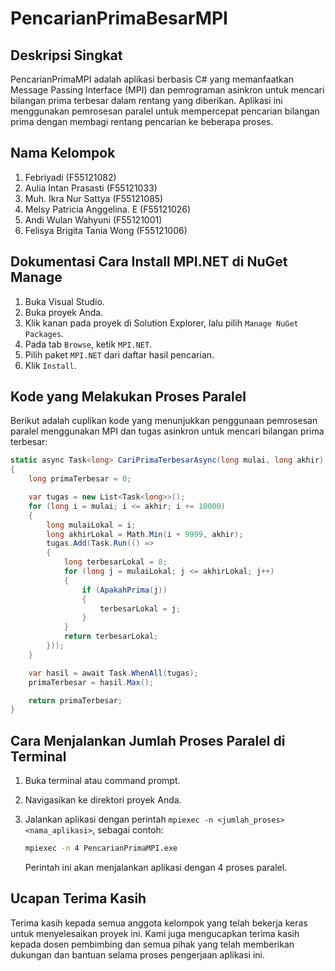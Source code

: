 # PencarianPrimaBesarMPI

## Deskripsi Singkat

PencarianPrimaMPI adalah aplikasi berbasis C# yang memanfaatkan Message Passing Interface (MPI) dan pemrograman asinkron untuk mencari bilangan prima terbesar dalam rentang yang diberikan. Aplikasi ini menggunakan pemrosesan paralel untuk mempercepat pencarian bilangan prima dengan membagi rentang pencarian ke beberapa proses.

## Nama Kelompok

1. Febriyadi (F55121082)
2. Aulia Intan Prasasti (F55121033)
3. Muh. Ikra Nur Sattya (F55121085)
4. Melsy Patricia Anggelina. E (F55121026)
5. Andi Wulan Wahyuni (F55121001)
6. Felisya Brigita Tania Wong (F55121006)

## Dokumentasi Cara Install MPI.NET di NuGet Manage

1. Buka Visual Studio.
2. Buka proyek Anda.
3. Klik kanan pada proyek di Solution Explorer, lalu pilih `Manage NuGet Packages`.
4. Pada tab `Browse`, ketik `MPI.NET`.
5. Pilih paket `MPI.NET` dari daftar hasil pencarian.
6. Klik `Install`.

## Kode yang Melakukan Proses Paralel

Berikut adalah cuplikan kode yang menunjukkan penggunaan pemrosesan paralel menggunakan MPI dan tugas asinkron untuk mencari bilangan prima terbesar:

```csharp
static async Task<long> CariPrimaTerbesarAsync(long mulai, long akhir)
{
    long primaTerbesar = 0;

    var tugas = new List<Task<long>>();
    for (long i = mulai; i <= akhir; i += 10000)
    {
        long mulaiLokal = i;
        long akhirLokal = Math.Min(i + 9999, akhir);
        tugas.Add(Task.Run(() =>
        {
            long terbesarLokal = 0;
            for (long j = mulaiLokal; j <= akhirLokal; j++)
            {
                if (ApakahPrima(j))
                {
                    terbesarLokal = j;
                }
            }
            return terbesarLokal;
        }));
    }

    var hasil = await Task.WhenAll(tugas);
    primaTerbesar = hasil.Max();

    return primaTerbesar;
}
```

## Cara Menjalankan Jumlah Proses Paralel di Terminal

1. Buka terminal atau command prompt.
2. Navigasikan ke direktori proyek Anda.
3. Jalankan aplikasi dengan perintah `mpiexec -n <jumlah_proses> <nama_aplikasi>`, sebagai contoh:

   ```sh
   mpiexec -n 4 PencarianPrimaMPI.exe
   ```

   Perintah ini akan menjalankan aplikasi dengan 4 proses paralel.

## Ucapan Terima Kasih

Terima kasih kepada semua anggota kelompok yang telah bekerja keras untuk menyelesaikan proyek ini. Kami juga mengucapkan terima kasih kepada dosen pembimbing dan semua pihak yang telah memberikan dukungan dan bantuan selama proses pengerjaan aplikasi ini.
